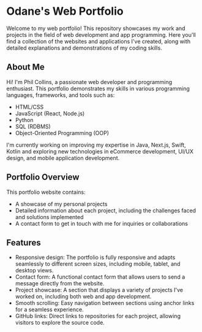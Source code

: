 # Odane's Web Portfolio
Welcome to my web portfolio! This repository showcases my work and projects in the field of web development and app programming. Here you'll find a collection of the websites and applications I've created, along with detailed explanations and demonstrations of my coding skills.

<h2>About Me</h2>
Hi! I'm Phil Collins, a passionate web developer and programming enthusiast. This portfolio demonstrates my skills in various programming languages, frameworks, and tools such as:

<ul>
  <li>HTML/CSS</li>
  <li>JavaScript (React, Node.js)</li>
  <li>Python</li>
  <li>SQL (RDBMS)</li>
  <li>Object-Oriented Programming (OOP)</li>
</ul>


I'm currently working on improving my expertise in Java, Next.js, Swift, Kotlin and exploring new technologies in eCommerce development, UI/UX design, and mobile application development.

<h2>Portfolio Overview</h2>
This portfolio website contains:

<ul>
  <li>A showcase of my personal projects</li>
  <li>Detailed information about each project, including the challenges faced and solutions implemented</li>
  <li>A contact form to get in touch with me for inquiries or collaborations</li>
</ul>


<h2>Features</h2>
<ul>
  <li>Responsive design: The portfolio is fully responsive and adapts seamlessly to different screen sizes, including mobile, tablet, and desktop views.</li>
  <li>Contact form: A functional contact form that allows users to send a message directly from the website.</li>
  <li>Project showcase: A section that displays a variety of projects I've worked on, including both web and app development.</li>
  <li>Smooth scrolling: Easy navigation between sections using anchor links for a seamless experience.</li>
  <li>GitHub links: Direct links to repositories for each project, allowing visitors to explore the source code.</li>
</ul>



